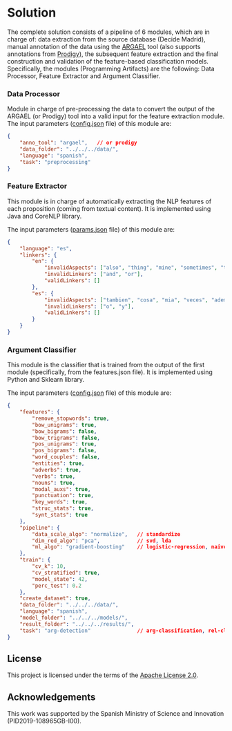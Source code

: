 # Solution
The complete solution consists of a pipeline of 6 modules, which are in charge of: data extraction from the source database (Decide Madrid), manual annotation of the data using the <a href="https://github.com/argrecsys/argael" target="_blank">ARGAEL</a> tool (also supports annotations from <a href="https://prodi.gy/" target="_blank">Prodigy</a>), the subsequent feature extraction and the final construction and validation of the feature-based classification models. Specifically, the modules (Programming Artifacts) are the following: Data Processor, Feature Extractor and Argument Classifier.

### Data Processor
Module in charge of pre-processing the data to convert the output of the ARGAEL (or Prodigy) tool into a valid input for the feature extraction module.
The input parameters (<a href="https://github.com/argrecsys/arg-classifier/blob/main/code/DataProcessor/config/config.json">config.json</a> file) of this module are:
```json
{
	"anno_tool": "argael",   // or prodigy
	"data_folder": "../../../data/",
	"language": "spanish",
	"task": "preprocessing"
}
```

### Feature Extractor
This module is in charge of automatically extracting the NLP features of each proposition (coming from textual content). It is implemented using Java and CoreNLP library.

The input parameters (<a href="https://github.com/argrecsys/arg-classifier/blob/main/code/FeatureExtractor/Resources/config/params.json">params.json</a> file) of this module are:
```json
{
    "language": "es",
    "linkers": {
        "en": {
            "invalidAspects": ["also", "thing", "mine", "sometimes", "too", "other"],
            "invalidLinkers": ["and", "or"],
            "validLinkers": []
        },
        "es": {
            "invalidAspects": ["tambien", "cosa", "mia", "veces", "ademas", "demas"],
            "invalidLinkers": ["o", "y"],
            "validLinkers": []
        }
    }
}
```

### Argument Classifier
This module is the classifier that is trained from the output of the first module (specifically, from the features.json file). It is implemented using Python and Sklearn library.

The input parameters (<a href="https://github.com/argrecsys/arg-classifier/blob/main/code/ArgumentClassifier/config/config.json">config.json</a> file) of this module are:
```json
{
	"features": {
		"remove_stopwords": true,
		"bow_unigrams": true,
		"bow_bigrams": false,
		"bow_trigrams": false,
		"pos_unigrams": true,
		"pos_bigrams": false,
		"word_couples": false,
		"entities": true,
		"adverbs": true,
		"verbs": true,
		"nouns": true,
		"modal_auxs": true,
		"punctuation": true,
		"key_words": true,
		"struc_stats": true,
		"synt_stats": true
	},
	"pipeline": {
		"data_scale_algo": "normalize",   // standardize
		"dim_red_algo": "pca",            // svd, lda
		"ml_algo": "gradient-boosting"    // logistic-regression, naive-bayes, support-vector-machine
	},
	"train": {
		"cv_k": 10,
		"cv_stratified": true,
		"model_state": 42,
		"perc_test": 0.2
	},
	"create_dataset": true,
	"data_folder": "../../../data/",
	"language": "spanish",
	"model_folder": "../../../models/",
	"result_folder": "../../../results/",
	"task": "arg-detection"               // arg-classification, rel-classification
}
```

## License
This project is licensed under the terms of the <a href="https://github.com/argrecsys/arg-classifier/blob/main/LICENSE">Apache License 2.0</a>.

## Acknowledgements
This work was supported by the Spanish Ministry of Science and Innovation (PID2019-108965GB-I00).
